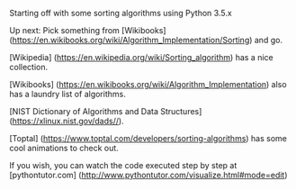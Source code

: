 Starting off with some sorting algorithms using Python 3.5.x

Up next: Pick something from [Wikibooks] (https://en.wikibooks.org/wiki/Algorithm_Implementation/Sorting) and go.

[Wikipedia] (https://en.wikipedia.org/wiki/Sorting_algorithm) has a nice collection.

[Wikibooks] (https://en.wikibooks.org/wiki/Algorithm_Implementation) also has a laundry list of algorithms.

[NIST Dictionary of Algorithms and Data Structures] (https://xlinux.nist.gov/dads//).

[Toptal] (https://www.toptal.com/developers/sorting-algorithms) has some cool animations to check out.

If you wish, you can watch the code executed step by step at [pythontutor.com] (http://www.pythontutor.com/visualize.html#mode=edit)
